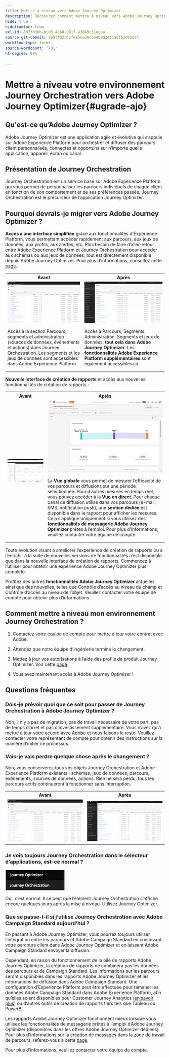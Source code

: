 ```yaml
---
title: Mettre à niveau vers Adobe Journey Optimizer
description: Découvrez comment mettre à niveau vers Adobe Journey Optimizer
hide: true
hidefromtoc: true
exl-id: 887fd3bb-bcd3-4a6d-9817-43049c51ecba
source-git-commit: 3e9ff02cecfe85ea38cce4b0d241156f6209202f
workflow-type: tm+mt
source-wordcount: '731'
ht-degree: 99%

---
```


# Mettre à niveau votre environnement Journey Orchestration vers Adobe Journey Optimizer{#ugrade-ajo}

## Qu&#39;est-ce qu’Adobe Journey Optimizer ?

Adobe Journey Optimizer est une application agile et évolutive qui s’appuie sur Adobe Experience Platform pour orchestrer et diffuser des parcours client personnalisés, connectés et opportuns sur n’importe quelle application, appareil, écran ou canal.

## Présentation de Journey Orchestration

Journey Orchestration est un service basé sur Adobe Experience Platform qui vous permet de personnaliser les parcours individuels de chaque client en fonction de son comportement et de ses préférences passés. Journey Orchestration est le précurseur de l’application Journey Optimizer.

## Pourquoi devrais-je migrer vers Adobe Journey Optimizer ?

**Accès à une interface simplifiée** grâce aux fonctionnalités d’Experience Platform, vous permettant accéder rapidement aux parcours, aux jeux de données, aux profils, aux alertes, etc. Plus besoin de faire d’aller-retour entre Adobe Experience Platform et Journey Orchestration pour accéder aux schémas ou aux jeux de données, tout est directement disponible depuis Adobe Journey Optimizer. Pour plus d’informations, consultez cette [page](https://experienceleague.adobe.com/docs/journey-optimizer/using/get-started/user-interface.html?lang=fr).

<table>
<tr>
<th>Avant</th>
<th>Après</th>
</tr>
<tr>
<td><img src="../assets/migration-ajo-1.png"><p>Accès à la section Parcours, segments et administration (sources de données, événements et actions) dans Journey Orchestration. Les segments et les jeux de données sont accessibles dans Adobe Experience Platform. </p></td>
<td><img src="../assets/migration-ajo-2.png"><p>Accès à Parcours, Segments, Administration, Segments et jeux de données, <strong>tout cela dans Adobe Journey Optimizer</strong>. Les <strong>fonctionnalités Adobe Experience Platform supplémentaires</strong> sont également accessibles ici.</p></td>
</tr>
</table>

**Nouvelle interface de création de rapports** et accès aux nouvelles fonctionnalités de création de rapports :

<table>
<tr>
<th>Avant</th>
<th>Après</th>
</tr>
<tr>
<td><img src="../assets/migration-ajo-5.png"></td>
<td><img src="../assets/migration-ajo-6.png"><p>La <strong>Vue globale</strong> vous permet de mesurer l’efficacité de vos parcours et diffusions sur une période sélectionnée. Pour d’autres mesures en temps réel, vous pouvez accéder à la <strong>Vue en direct</strong>. Pour chaque canal de diffusion utilisé dans vos parcours (e-mail, SMS, notification push), une <strong>section dédiée</strong> est disponible dans le rapport pour afficher les mesures. Cela s’applique uniquement si vous utilisez des <strong>fonctionnalités de messagerie Adobe Journey Optimizer</strong> prêtes à l’emploi. Pour plus d’informations, veuillez contacter votre équipe de compte.</p></td>
</tr>
</table>

Toute évolution visant à améliorer l’expérience de création de rapports ou à l’enrichir à la suite de nouvelles versions de fonctionnalités n’est disponible que dans la nouvelle interface de création de rapports. Commencez à l’utiliser pour obtenir une expérience Adobe Journey Optimizer plus complète.

Profitez des autres **fonctionnalités Adobe Journey Optimizer** actuelles ainsi que des nouvelles, telles que Contrôle d’accès au niveau du champ et Contrôle d’accès au niveau de l’objet. Veuillez contacter votre équipe de compte pour obtenir plus d’informations.

## Comment mettre à niveau mon environnement Journey Orchestration ?

1. Contactez votre équipe de compte pour mettre à jour votre contrat avec Adobe.

1. Attendez que notre équipe d’ingénierie termine le changement.

1. Mettez à jour vos autorisations à l’aide des profils de produit Journey Optimizer. Voir cette [page](https://experienceleague.adobe.com/docs/journey-optimizer/using/administration/ootb-product-profiles.html?lang=fr).

1. Vous avez maintenant accès à Adobe Journey Optimizer !

## Questions fréquentes

### Dois-je prévoir quoi que ce soit pour passer de Journey Orchestration à Adobe Journey Optimizer ?

Non, il n’y a pas de migration, pas de travail nécessaire de votre part, pas de temps d’arrêt et pas d’investissement supplémentaire. Vous n’avez qu’à mettre à jour votre accord avec Adobe et nous faisons le reste. Veuillez contacter votre représentant de compte pour obtenir des instructions sur la manière d’initier ce processus.

### Vais-je vais perdre quelque chose après le changement ?

Non, vous conserverez tous vos objets Journey Orchestration et Adobe Experience Platform existants : schémas, jeux de données, parcours, événements, sources de données, actions. Rien ne sera perdu, tous les parcours actifs continueront à fonctionner sans interruption.

<table>
<tr>
<th>Avant</th>
<th>Après</th>
</tr>
<tr>
<td><img src="../assets/migration-ajo-7.png"></td>
<td><img src="../assets/migration-ajo-8.png"></td>
</tr>
</table>

### Je vois toujours Journey Orchestration dans le sélecteur d’applications, est-ce normal ?

![](../assets/migration-ajo-9.png)

Oui, c’est normal. Il se peut que l’élément Journey Orchestration s’affiche encore quelques jours après la mise à niveau. Utilisez Journey Optimizer.

### Que se passe-t-il si j’utilise Journey Orchestration avec Adobe Campaign Standard aujourd’hui ?

En passant à Adobe Journey Optimizer, vous pourrez toujours utiliser l’intégration entre les parcours et Adobe Campaign Standard en concevant votre parcours client dans Adobe Journey Optimizer et en laissant Adobe Campaign Standard envoyer la diffusion.

Cependant, en raison du fonctionnement de la pile de rapports Adobe Journey Optimizer, la création de rapports ne combinera pas les données des parcours et de Campaign Standard. Les informations sur les parcours seront disponibles dans les rapports Adobe Journey Optimizer et les informations de diffusion dans Adobe Campaign Standard. Une configuration d’Experience Platform peut être effectuée pour ramener les données Adobe Campaign Standard dans Adobe Experience Platform, afin qu’elles soient disponibles pour Customer Journey Analytics ([en savoir plus](https://business.adobe.com/products/experience-platform/customer-journey-analytics.html)) ou d’autres outils de création de rapports tiers tels que Tableau ou PowerBI.

Les rapports Adobe Journey Optimizer fonctionnent mieux lorsque vous utilisez les fonctionnalités de messagerie prêtes à l’emploi d’Adobe Journey Optimizer (disponibles dans les offres Adobe Journey Optimizer dédiées). Pour plus d&#39;informations sur la création de messages dans la zone de travail de parcours, référez-vous à cette [page](https://experienceleague.adobe.com/docs/journey-optimizer/using/messages/messages-in-journeys.html?lang=fr).

Pour plus d’informations, veuillez contacter votre équipe de compte.
